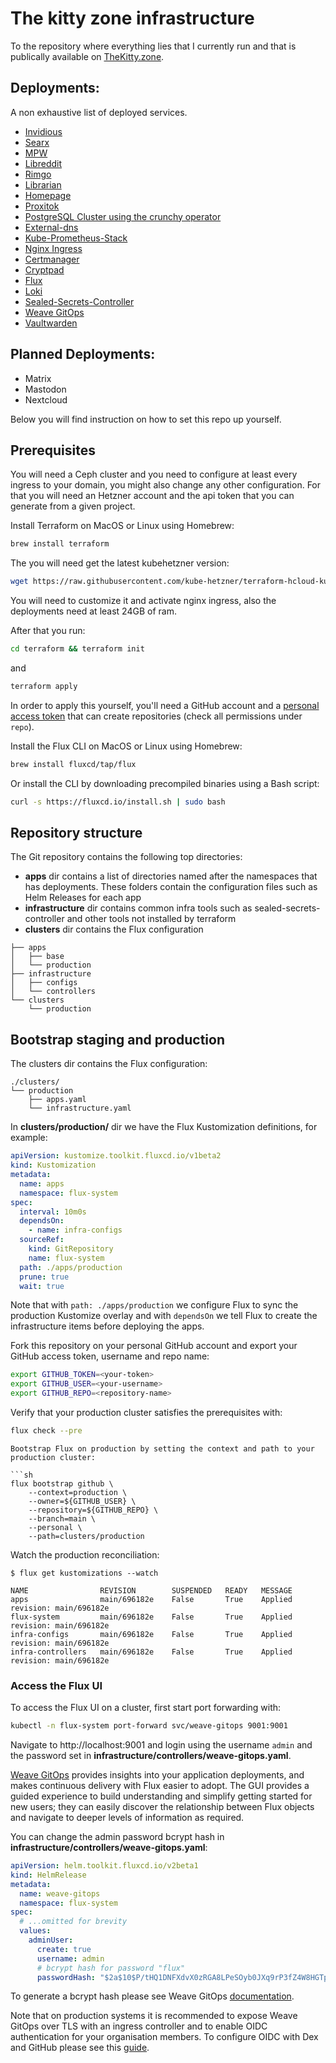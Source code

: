 # The kitty zone infrastructure
To the repository where everything lies that I currently run and that is publically available on [TheKitty.zone](https://thekitty.zone/services/).

## Deployments:
A non exhaustive list of deployed services.

- [Invidious](https://github.com/11Tuvork28/invidious)
- [Searx](https://github.com/11Tuvork28/searxng/searxng)
- [MPW](https://github.com/PIVX-Labs/MyPIVXWallet)
- [Libreddit](https://github.com/libreddit/libreddit)
- [Rimgo](https://codeberg.org/video-prize-ranch/rimgo)
- [Librarian](https://codeberg.org/librarian/librarian)
- [Homepage](https://github.com/11Tuvork28/thekitty.zone)
- [Proxitok](https://github.com/pablouser1/ProxiTok)
- [PostgreSQL Cluster using the crunchy operator](https://github.com/11Tuvork28/prod-postgres-operator)
- [External-dns](https://github.com/kubernetes-sigs/external-dns)
- [Kube-Prometheus-Stack](https://github.com/prometheus-community/helm-charts/blob/main/charts/kube-prometheus-stack/README.md)
- [Nginx Ingress](https://github.com/kubernetes/ingress-nginx)
- [Certmanager](https://cert-manager.io/docs/installation/)
- [Cryptpad](https://github.com/xwiki-labs/cryptpad)
- [Flux](https://github.com/fluxcd/flux2)
- [Loki](https://github.com/grafana/loki)
- [Sealed-Secrets-Controller](https://github.com/bitnami-labs/sealed-secrets)
- [Weave GitOps](https://docs.gitops.weave.works/)
- [Vaultwarden](https://github.com/dani-garcia/vaultwarden)
## Planned Deployments:
- Matrix
- Mastodon
- Nextcloud

Below you will find instruction on how to set this repo up yourself.
## Prerequisites

You will need a Ceph cluster and you need to configure at least every ingress to your domain, you might also change any other configuration.
For that you will need an Hetzner account and the api token that you can generate from a given project.

Install Terraform on MacOS or Linux using Homebrew:

```sh
brew install terraform
```
The you will need get the latest kubehetzner version:

```sh
wget https://raw.githubusercontent.com/kube-hetzner/terraform-hcloud-kube-hetzner/master/kube.tf.example > terraform/kube.tf

```
You will need to customize it and activate nginx ingress, also the deployments need at least 24GB of ram.

After that you run:
```sh
cd terraform && terraform init
```
and
```sh
terraform apply
```

In order to apply this yourself, you'll need a GitHub account and a
[personal access token](https://help.github.com/en/github/authenticating-to-github/creating-a-personal-access-token-for-the-command-line)
that can create repositories (check all permissions under `repo`).

Install the Flux CLI on MacOS or Linux using Homebrew:

```sh
brew install fluxcd/tap/flux
```

Or install the CLI by downloading precompiled binaries using a Bash script:

```sh
curl -s https://fluxcd.io/install.sh | sudo bash
```

## Repository structure

The Git repository contains the following top directories:

- **apps** dir contains a list of directories named after the namespaces that has deployments. These folders contain the configuration files such as Helm Releases for each app
- **infrastructure** dir contains common infra tools such as sealed-secrets-controller and other tools not installed by terraform
- **clusters** dir contains the Flux configuration

```
├── apps
│   ├── base
│   └── production 
├── infrastructure
│   ├── configs
│   └── controllers
└── clusters
    └── production
```
## Bootstrap staging and production

The clusters dir contains the Flux configuration:

```
./clusters/
└── production
    ├── apps.yaml
    └── infrastructure.yaml

```

In **clusters/production/** dir we have the Flux Kustomization definitions, for example:

```yaml
apiVersion: kustomize.toolkit.fluxcd.io/v1beta2
kind: Kustomization
metadata:
  name: apps
  namespace: flux-system
spec:
  interval: 10m0s
  dependsOn:
    - name: infra-configs
  sourceRef:
    kind: GitRepository
    name: flux-system
  path: ./apps/production
  prune: true
  wait: true
```

Note that with `path: ./apps/production` we configure Flux to sync the production Kustomize overlay and 
with `dependsOn` we tell Flux to create the infrastructure items before deploying the apps.

Fork this repository on your personal GitHub account and export your GitHub access token, username and repo name:

```sh
export GITHUB_TOKEN=<your-token>
export GITHUB_USER=<your-username>
export GITHUB_REPO=<repository-name>
```

Verify that your production cluster satisfies the prerequisites with:

```sh
flux check --pre
```

```
Bootstrap Flux on production by setting the context and path to your production cluster:

```sh
flux bootstrap github \
    --context=production \
    --owner=${GITHUB_USER} \
    --repository=${GITHUB_REPO} \
    --branch=main \
    --personal \
    --path=clusters/production
```

Watch the production reconciliation:

```console
$ flux get kustomizations --watch

NAME             	REVISION     	SUSPENDED	READY	MESSAGE                         
apps             	main/696182e	False    	True 	Applied revision: main/696182e	
flux-system      	main/696182e	False    	True 	Applied revision: main/696182e	
infra-configs    	main/696182e	False    	True 	Applied revision: main/696182e	
infra-controllers	main/696182e	False    	True 	Applied revision: main/696182e	
```

### Access the Flux UI

To access the Flux UI on a cluster, first start port forwarding with:

```sh
kubectl -n flux-system port-forward svc/weave-gitops 9001:9001
```

Navigate to http://localhost:9001 and login using the username `admin` and the password set in **infrastructure/controllers/weave-gitops.yaml**.

[Weave GitOps](https://docs.gitops.weave.works/) provides insights into your application deployments,
and makes continuous delivery with Flux easier to adopt.
The GUI provides a guided experience to build understanding and simplify getting started for new users;
they can easily discover the relationship between Flux objects and navigate to deeper levels of information as required.

You can change the admin password bcrypt hash in **infrastructure/controllers/weave-gitops.yaml**:

```yaml
apiVersion: helm.toolkit.fluxcd.io/v2beta1
kind: HelmRelease
metadata:
  name: weave-gitops
  namespace: flux-system
spec:
  # ...omitted for brevity
  values:
    adminUser:
      create: true
      username: admin
      # bcrypt hash for password "flux"
      passwordHash: "$2a$10$P/tHQ1DNFXdvX0zRGA8LPeSOyb0JXq9rP3fZ4W8HGTpLV7qHDlWhe"
```

To generate a bcrypt hash please see Weave GitOps
[documentation](https://docs.gitops.weave.works/docs/configuration/securing-access-to-the-dashboard/#login-via-a-cluster-user-account). 

Note that on production systems it is recommended to expose Weave GitOps over TLS with an ingress controller and
to enable OIDC authentication for your organisation members.
To configure OIDC with Dex and GitHub please see this [guide](https://docs.gitops.weave.works/docs/guides/setting-up-dex/).